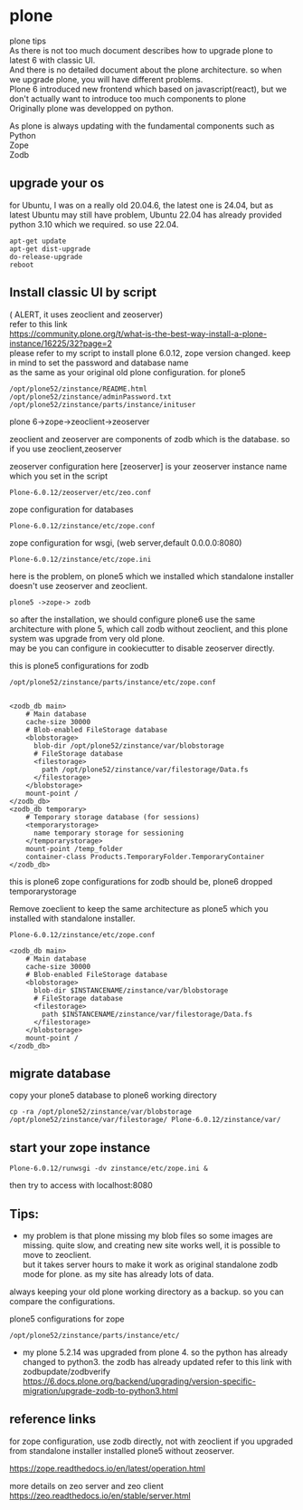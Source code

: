 # plone
plone tips  
As there is not too much document describes how to upgrade plone to latest 6 with classic UI.  
And there is no detailed document about the plone architecture. so when we upgrade plone, you will have different problems.  
Plone 6 introduced new frontend which based on javascript(react), but we don't actually want to introduce too much components to plone  
Originally plone was developped on python.   

As plone is always updating with the fundamental components such as  
Python  
Zope  
Zodb  

upgrade your os
---------------
for Ubuntu, I was on a really old 20.04.6, the latest one is 24.04, but as latest Ubuntu may still have problem, Ubuntu 22.04 has already provided python 3.10 which we required. so use 22.04.  

    apt-get update
    apt-get dist-upgrade
    do-release-upgrade
    reboot

Install classic UI by script
----------------
( ALERT, it uses zeoclient and zeoserver)  
refer to this link  
https://community.plone.org/t/what-is-the-best-way-install-a-plone-instance/16225/32?page=2  
please refer to my script to install plone 6.0.12, zope version changed. keep in mind to set the password and database name  
as the same as your original old plone configuration. for plone5  

    /opt/plone52/zinstance/README.html
    /opt/plone52/zinstance/adminPassword.txt
    /opt/plone52/zinstance/parts/instance/inituser

plone 6->zope->zeoclient->zeoserver  

zeoclient and zeoserver are components of zodb which is the database. so if you use zeoclient,zeoserver  

zeoserver configuration here [zeoserver] is your zeoserver instance name which you set in the script  

    Plone-6.0.12/zeoserver/etc/zeo.conf

zope configuration for databases  

    Plone-6.0.12/zinstance/etc/zope.conf

zope configuration for wsgi, (web server,default 0.0.0.0:8080)  

    Plone-6.0.12/zinstance/etc/zope.ini

here is the problem, on plone5 which we installed which standalone installer doesn't use zeoserver and zeoclient.  

    plone5 ->zope-> zodb

so after the installation, we should configure plone6 use the same architecture with plone 5, which call zodb without zeoclient, and this plone system was upgrade from very old plone.  
may be you can configure in cookiecutter to disable zeoserver directly.  

this is plone5 configurations for zodb  

    /opt/plone52/zinstance/parts/instance/etc/zope.conf


    <zodb_db main>
        # Main database
        cache-size 30000
        # Blob-enabled FileStorage database
        <blobstorage>
          blob-dir /opt/plone52/zinstance/var/blobstorage
          # FileStorage database
          <filestorage>
            path /opt/plone52/zinstance/var/filestorage/Data.fs
          </filestorage>
        </blobstorage>
        mount-point /
    </zodb_db>
    <zodb_db temporary>
        # Temporary storage database (for sessions)
        <temporarystorage>
          name temporary storage for sessioning
        </temporarystorage>
        mount-point /temp_folder
        container-class Products.TemporaryFolder.TemporaryContainer
    </zodb_db>

this is plone6 zope configurations for zodb should be, plone6 dropped temporarystorage  

Remove zoeclient to keep the same architecture as plone5 which you installed with standalone installer.

    Plone-6.0.12/zinstance/etc/zope.conf

    <zodb_db main>
        # Main database
        cache-size 30000
        # Blob-enabled FileStorage database
        <blobstorage>
          blob-dir $INSTANCENAME/zinstance/var/blobstorage
          # FileStorage database
          <filestorage>
            path $INSTANCENAME/zinstance/var/filestorage/Data.fs
          </filestorage>
        </blobstorage>
        mount-point /
    </zodb_db>

migrate database
-----
copy your plone5 database to plone6 working directory  

    cp -ra /opt/plone52/zinstance/var/blobstorage /opt/plone52/zinstance/var/filestorage/ Plone-6.0.12/zinstance/var/

start your zope instance
---

    Plone-6.0.12/runwsgi -dv zinstance/etc/zope.ini &

then try to access with localhost:8080  


Tips:
--
* my problem is that plone missing my blob files so some images are missing. quite slow, and creating new site works well,
it is possible to move to zeoclient.  
but it takes server hours to make it work as original standalone zodb mode for plone. as my site has already lots of data.   

always keeping your old plone working directory as a backup. so you can compare the configurations.  

plone5 configurations for zope  

    /opt/plone52/zinstance/parts/instance/etc/

* my plone 5.2.14 was upgraded from plone 4. so the python has already changed to python3. the zodb has already updated
refer to this link with zodbupdate/zodbverify  
https://6.docs.plone.org/backend/upgrading/version-specific-migration/upgrade-zodb-to-python3.html  

reference links
---
for zope configuration, use zodb directly, not with zeoclient if you upgraded from standalone installer installed plone5
without zeoserver.  

https://zope.readthedocs.io/en/latest/operation.html  

more details on zeo server and zeo client  
https://zeo.readthedocs.io/en/stable/server.html  


